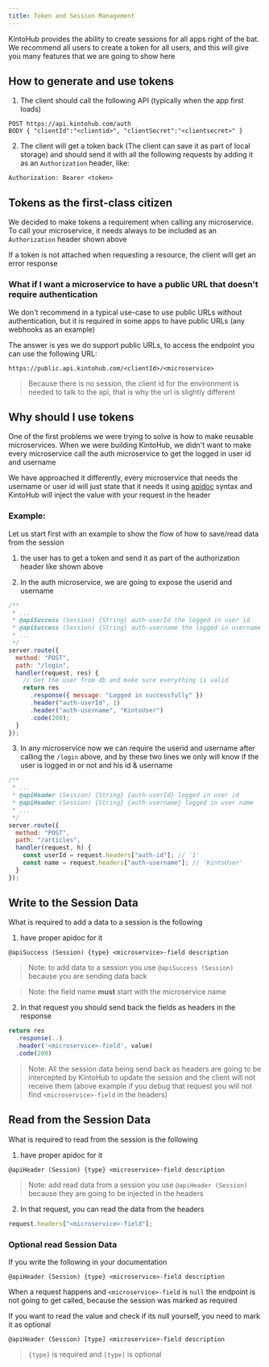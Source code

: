 ```yaml
---
title: Token and Session Management
---
```


KintoHub provides the ability to create sessions for all apps right of the bat. We recommend all users to create a token for all users, and this will give you many features that we are going to show here

## How to generate and use tokens

1.  The client should call the following API (typically when the app first loads)

```
POST https://api.kintohub.com/auth
BODY { "clientId":"<clientid>", "clientSecret":"<clientsecret>" }
```

2.  The client will get a token back (The client can save it as part of local storage) and should send it with all the following requests by adding it as an `Authorization` header, like:

```
Authorization: Bearer <token>
```

## Tokens as the first-class citizen

We decided to make tokens a requirement when calling any microservice. To call your microservice, it needs always to be included as an `Authorization` header shown above

If a token is not attached when requesting a resource, the client will get an error response

### What if I want a microservice to have a public URL that doesn't require authentication

We don't recommend in a typical use-case to use public URLs without authentication, but it is required in some apps to have public URLs (any webhooks as an example)

The answer is yes we do support public URLs, to access the endpoint you can use the following URL:

```
https://public.api.kintohub.com/<clientId>/<microservice>
```

> Because there is no session, the client id for the environment is needed to talk to the api, that is why the url is slightly different

## Why should I use tokens

One of the first problems we were trying to solve is how to make reusable microservices. When we were building KintoHub, we didn't want to make every microservice call the auth microservice to get the logged in user id and username

We have approached it differently, every microservice that needs the username or user id will just state that it needs it using [apidoc](apidoc.md) syntax and KintoHub will inject the value with your request in the header

### Example:

Let us start first with an example to show the flow of how to save/read data from the session

1.  the user has to get a token and send it as part of the authorization header like shown above

2.  In the auth microservice, we are going to expose the userid and username

```javascript
/**
 * ...
 * @apiSuccess (Session) {String} auth-userId the logged in user id
 * @apiSuccess (Session) {String} auth-username the logged in username
 * ...
 */
server.route({
  method: "POST",
  path: "/login",
  handler(request, res) {
    // Get the user from db and make sure everything is valid
    return res
      .response({ message: "Logged in successfully" })
      .header("auth-userId", 1)
      .header("auth-username", "KintoUser")
      .code(200);
  }
});
```

3.  In any microservice now we can require the userid and username after calling the `/login` above, and by these two lines we only will know if the user is logged in or not and his id & username

```javascript
/**
 * ...
 * @apiHeader (Session) {String} {auth-userId} logged in user id
 * @apiHeader (Session) {String} {auth-username} logged in user name
 * ...
 */
server.route({
  method: "POST",
  path: "/articles",
  handler(request, h) {
    const userId = request.headers["auth-id"]; // '1'
    const name = request.headers["auth-username"]; // 'KintoUser'
  }
});
```

## Write to the Session Data

What is required to add a data to a session is the following

1.  have proper apidoc for it

```
@apiSuccess (Session) {type} <microservice>-field description
```

> Note: to add data to a session you use `@apiSuccess (Session)` because you are sending data back

> Note: the field name **must** start with the microservice name

2.  In that request you should send back the fields as headers in the response

```javascript
return res
  .response(..)
  .header('<microservice>-field', value)
  .code(200)
```

> Note: All the session data being send back as headers are going to be intercepted by KintoHub to update the session and the client will not receive them (above example if you debug that request you will not find `<microservice>-field` in the headers)

## Read from the Session Data

What is required to read from the session is the following

1.  have proper apidoc for it

```
@apiHeader (Session) {type} <microservice>-field description
```

> Note: add read data from a session you use `@apiHeader (Session)` because they are going to be injected in the headers

2.  In that request, you can read the data from the headers

```javascript
request.headers["<microservice>-field"];
```

###  Optional read Session Data

If you write the following in your documentation
```
@apiHeader (Session) {type} <microservice>-field description
```

When a request happens and `<microservice>-field` is `null` the endpoint is not going to get called, because the session was marked as required


If you want to read the value and check if its null yourself, you need to mark it as optional
```
@apiHeader (Session) [type] <microservice>-field description
```

> `{type}` is required and `[type]` is optional
